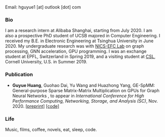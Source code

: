 Email: hguyue1 \[at\] outlook \[dot\] com

### Bio
I am a research intern at Alibaba Shanghai, starting from July 2020. I am also a prospective PhD student of UCSB majored in Computer Engineering. I received my B.E. in Electronic Engineering at Tsinghua University in June 2020. My undergraduate research was with [NICS-EFC Lab](http://nicsefc.ee.tsinghua.edu.cn) on graph processing, GNN acceleration, GPU programming. I was an exchange student at EPFL, Switzerland in Spring 2019, and a visiting student at [CSL](https://zhang.ece.cornell.edu), Cornell University, U.S. in Summer 2019.

### Publication
- **Guyue Huang**, Guohao Dai, Yu Wang and Huazhong Yang, GE-SpMM: General-purpose Sparse Matrix-Matrix Multiplication on GPUs for Graph Neural Networks , to appear in *International Conference for High Performance Computing, Networking, Storage, and Analysis (SC)*, Nov. 2020. [[preprint]](https://arxiv.org/abs/2007.03179) [[code]](https://github.com/hgyhungry/ge-spmm)

### Life
Music, films, coffee, novels, eat, sleep, code.
